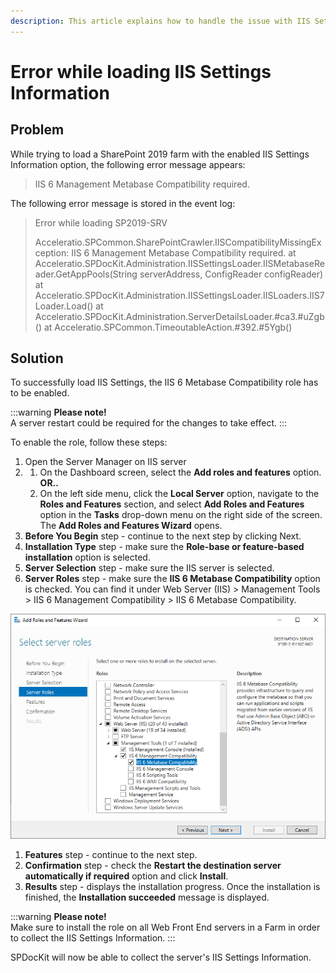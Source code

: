 ```yaml
---
description: This article explains how to handle the issue with IIS Settings load on SharePoint 2019.
---
```


# Error while loading IIS Settings Information

## Problem

While trying to load a SharePoint 2019 farm with the enabled IIS Settings Information option, the following error message appears:

> IIS 6 Management Metabase Compatibility required.

The following error message is stored in the event log:

> Error while loading SP2019-SRV
>
> Acceleratio.SPCommon.SharePointCrawler.IISCompatibilityMissingException: IIS 6 Management Metabase Compatibility required. at Acceleratio.SPDocKit.Administration.IISSettingsLoader.IISMetabaseReader.GetAppPools(String serverAddress, ConfigReader configReader) at Acceleratio.SPDocKit.Administration.IISSettingsLoader.IISLoaders.IIS7Loader.Load() at Acceleratio.SPDocKit.Administration.ServerDetailsLoader.\#ca3.\#uZgb() at Acceleratio.SPCommon.TimeoutableAction.\#392.\#5Ygb()

## Solution

To successfully load IIS Settings, the IIS 6 Metabase Compatibility role has to be enabled.

:::warning
**Please note!**  
A server restart could be required for the changes to take effect.
:::

To enable the role, follow these steps:

1. Open the Server Manager on IIS server  
2. 1. On the Dashboard screen, select the **Add roles and features** option. **OR..**
   2. On the left side menu, click the **Local Server** option, navigate to the **Roles and Features** section, and select **Add Roles and Features** option in the **Tasks** drop-down menu on the right side of the screen. The **Add Roles and Features Wizard** opens.  
3. **Before You Begin** step - continue to the next step by clicking Next.  
4. **Installation Type** step - make sure the **Role-base or feature-based installation** option is selected.  
5. **Server Selection** step - make sure the IIS server is selected.  
6. **Server Roles** step - make sure the **IIS 6 Metabase Compatibility** option is checked. You can find it under Web Server (IIS) &gt; Management Tools &gt; IIS 6 Management Compatibility &gt; IIS 6 Metabase Compatibility.

![Add Roles and Features Wizard](../../../static/img/add-roles-and-features-wizard.png)

1. **Features** step - continue to the next step.    
2. **Confirmation** step - check the **Restart the destination server automatically if required** option and click **Install**.    
3. **Results** step - displays the installation progress. Once the installation is finished, the **Installation succeeded** message is displayed. 

:::warning
**Please note!**  
Make sure to install the role on all Web Front End servers in a Farm in order to collect the IIS Settings Information.
:::

SPDocKit will now be able to collect the server's IIS Settings Information.

